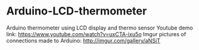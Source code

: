 # Arduino-LCD-thermometer
Arduino thermometer using LCD display and thermo sensor
Youtube demo link: https://www.youtube.com/watch?v=uxCTA-ixu5o
Imgur pictures of connections made to Arduino: http://imgur.com/gallery/aNSiT

